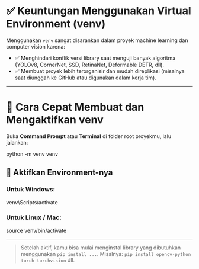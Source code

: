 # ✅ Keuntungan Menggunakan Virtual Environment (venv)

Menggunakan `venv` sangat disarankan dalam proyek machine learning dan computer vision karena:

- ✅ Menghindari konflik versi library saat menguji banyak algoritma (YOLOv8, CornerNet, SSD, RetinaNet, Deformable DETR, dll).
- ✅ Membuat proyek lebih terorganisir dan mudah direplikasi (misalnya saat diunggah ke GitHub atau digunakan dalam kerja tim).

---

# 🚀 Cara Cepat Membuat dan Mengaktifkan venv

Buka **Command Prompt** atau **Terminal** di folder root proyekmu, lalu jalankan:

python -m venv venv

## 🔄 Aktifkan Environment-nya

### Untuk **Windows**:

venv\Scripts\activate

### Untuk **Linux / Mac**:

source venv/bin/activate

---

> Setelah aktif, kamu bisa mulai menginstal library yang dibutuhkan menggunakan `pip install ...`.
> Misalnya: `pip install opencv-python torch torchvision` dll.
